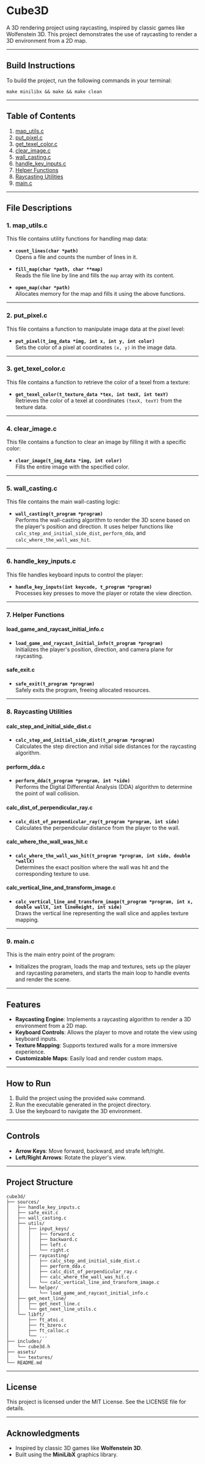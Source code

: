 # Cube3D

A 3D rendering project using raycasting, inspired by classic games like Wolfenstein 3D. This project demonstrates the use of raycasting to render a 3D environment from a 2D map.

---

## Build Instructions

To build the project, run the following commands in your terminal:

```console
make minilibx && make && make clean
```

---

## Table of Contents

1. [map_utils.c](#map_utilsc)
2. [put_pixel.c](#put_pixelc)
3. [get_texel_color.c](#get_texel_colorc)
4. [clear_image.c](#clear_imagec)
5. [wall_casting.c](#wall_castingc)
6. [handle_key_inputs.c](#handle_key_inputsc)
7. [Helper Functions](#helper-functions)
8. [Raycasting Utilities](#raycasting-utilities)
9. [main.c](#mainc)

---

## File Descriptions

### 1. map_utils.c

This file contains utility functions for handling map data:

- **`count_lines(char *path)`**  
  Opens a file and counts the number of lines in it.

- **`fill_map(char *path, char **map)`**  
  Reads the file line by line and fills the `map` array with its content.

- **`open_map(char *path)`**  
  Allocates memory for the map and fills it using the above functions.

---

### 2. put_pixel.c

This file contains a function to manipulate image data at the pixel level:

- **`put_pixel(t_img_data *img, int x, int y, int color)`**  
  Sets the color of a pixel at coordinates `(x, y)` in the image data.

---

### 3. get_texel_color.c

This file contains a function to retrieve the color of a texel from a texture:

- **`get_texel_color(t_texture_data *tex, int texX, int texY)`**  
  Retrieves the color of a texel at coordinates `(texX, texY)` from the texture data.

---

### 4. clear_image.c

This file contains a function to clear an image by filling it with a specific color:

- **`clear_image(t_img_data *img, int color)`**  
  Fills the entire image with the specified color.

---

### 5. wall_casting.c

This file contains the main wall-casting logic:

- **`wall_casting(t_program *program)`**  
  Performs the wall-casting algorithm to render the 3D scene based on the player's position and direction. It uses helper functions like `calc_step_and_initial_side_dist`, `perform_dda`, and `calc_where_the_wall_was_hit`.

---

### 6. handle_key_inputs.c

This file handles keyboard inputs to control the player:

- **`handle_key_inputs(int keycode, t_program *program)`**  
  Processes key presses to move the player or rotate the view direction.

---

### 7. Helper Functions

#### load_game_and_raycast_initial_info.c

- **`load_game_and_raycast_initial_info(t_program *program)`**  
  Initializes the player's position, direction, and camera plane for raycasting.

#### safe_exit.c

- **`safe_exit(t_program *program)`**  
  Safely exits the program, freeing allocated resources.

---

### 8. Raycasting Utilities

#### calc_step_and_initial_side_dist.c

- **`calc_step_and_initial_side_dist(t_program *program)`**  
  Calculates the step direction and initial side distances for the raycasting algorithm.

#### perform_dda.c

- **`perform_dda(t_program *program, int *side)`**  
  Performs the Digital Differential Analysis (DDA) algorithm to determine the point of wall collision.

#### calc_dist_of_perpendicular_ray.c

- **`calc_dist_of_perpendicular_ray(t_program *program, int side)`**  
  Calculates the perpendicular distance from the player to the wall.

#### calc_where_the_wall_was_hit.c

- **`calc_where_the_wall_was_hit(t_program *program, int side, double *wallX)`**  
  Determines the exact position where the wall was hit and the corresponding texture to use.

#### calc_vertical_line_and_transform_image.c

- **`calc_vertical_line_and_transform_image(t_program *program, int x, double wallX, int lineHeight, int side)`**  
  Draws the vertical line representing the wall slice and applies texture mapping.

---

### 9. main.c

This is the main entry point of the program:

- Initializes the program, loads the map and textures, sets up the player and raycasting parameters, and starts the main loop to handle events and render the scene.

---

## Features

- **Raycasting Engine**: Implements a raycasting algorithm to render a 3D environment from a 2D map.
- **Keyboard Controls**: Allows the player to move and rotate the view using keyboard inputs.
- **Texture Mapping**: Supports textured walls for a more immersive experience.
- **Customizable Maps**: Easily load and render custom maps.

---

## How to Run

1. Build the project using the provided `make` command.
2. Run the executable generated in the project directory.
3. Use the keyboard to navigate the 3D environment.

---

## Controls

- **Arrow Keys**: Move forward, backward, and strafe left/right.
- **Left/Right Arrows**: Rotate the player's view.

---

## Project Structure

```
cube3d/
├── sources/
│   ├── handle_key_inputs.c
│   ├── safe_exit.c
│   ├── wall_casting.c
│   ├── utils/
│   │   ├── input_keys/
│   │   │   ├── forward.c
│   │   │   ├── backward.c
│   │   │   ├── left.c
│   │   │   └── right.c
│   │   ├── raycasting/
│   │   │   ├── calc_step_and_initial_side_dist.c
│   │   │   ├── perform_dda.c
│   │   │   ├── calc_dist_of_perpendicular_ray.c
│   │   │   ├── calc_where_the_wall_was_hit.c
│   │   │   └── calc_vertical_line_and_transform_image.c
│   │   └── helper/
│   │       └── load_game_and_raycast_initial_info.c
│   ├── get_next_line/
│   │   ├── get_next_line.c
│   │   └── get_next_line_utils.c
│   └── libft/
│       ├── ft_atoi.c
│       ├── ft_bzero.c
│       ├── ft_calloc.c
│       └── ...
├── includes/
│   └── cube3d.h
├── assets/
│   └── textures/
└── README.md
```

---

## License

This project is licensed under the MIT License. See the LICENSE file for details.

---

## Acknowledgments

- Inspired by classic 3D games like **Wolfenstein 3D**.
- Built using the **MiniLibX** graphics library.
